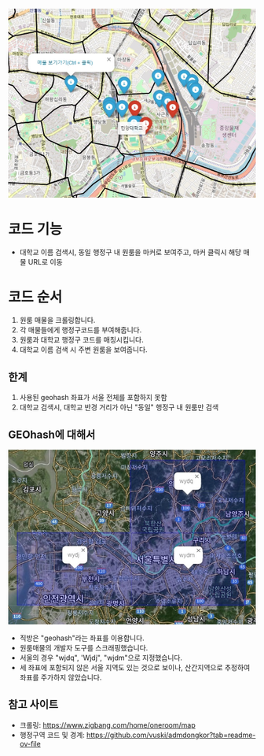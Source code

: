 ![sample](https://github.com/YOOHYUNJUNE/administrative-district_oneroom_mark/blob/master/sample.jpg)

# 코드 기능
- 대학교 이름 검색시, 동일 행정구 내 원룸을 마커로 보여주고, 마커 클릭시 해당 매물 URL로 이동

# 코드 순서
1. 원룸 매물을 크롤링합니다.
2. 각 매물들에게 행정구코드를 부여해줍니다.
3. 원룸과 대학교 행정구 코드를 매칭시킵니다. 
4. 대학교 이름 검색 시 주변 원룸을 보여줍니다.

## 한계
1. 사용된 geohash 좌표가 서울 전체를 포함하지 못함
2. 대학교 검색시, 대학교 반경 거리가 아닌 "동일" 행정구 내 원룸만 검색

## GEOhash에 대해서
![geohash](https://github.com/YOOHYUNJUNE/administrative-district_oneroom_mark/blob/master/geohash_seoul.jpg)
- 직방은 "geohash"라는 좌표를 이용합니다.
- 원룸매물의 개발자 도구를 스크래핑했습니다.
- 서울의 경우 "wjdq", 'Wjdj", "wjdm"으로 지정했습니다.
- 세 좌표에 포함되지 않은 서울 지역도 있는 것으로 보이나, 산간지역으로 추정하여 좌표를 주가하지 않았습니다.


## 참고 사이트
- 크롤링: https://www.zigbang.com/home/oneroom/map
- 행정구역 코드 및 경계: https://github.com/vuski/admdongkor?tab=readme-ov-file
